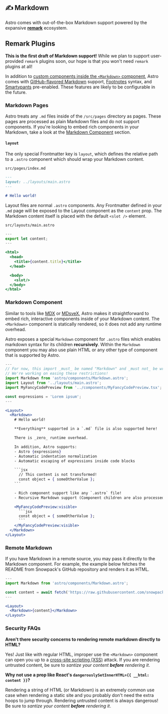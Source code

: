 ## ✍️ Markdown

Astro comes with out-of-the-box Markdown support powered by the expansive [**remark**](https://github.com/remarkjs/remark) ecosystem.

## Remark Plugins

**This is the first draft of Markdown support!** While we plan to support user-provided `remark` plugins soon, our hope is that you won't need `remark` plugins at all!

In addition to [custom components inside the `<Markdown>` component](#markdown-component), Astro comes with [GitHub-flavored Markdown](https://github.github.com/gfm/) support, [Footnotes](https://github.com/remarkjs/remark-footnotes) syntax, and [Smartypants](https://github.com/silvenon/remark-smartypants) pre-enabled. These features are likely to be configurable in the future.

### Markdown Pages

Astro treats any `.md` files inside of the `/src/pages` directory as pages. These pages are processed as plain Markdown files and do not support components. If you're looking to embed rich components in your Markdown, take a look at the [Markdown Component](#markdown-component) section.

#### `layout`

The only special Frontmatter key is `layout`, which defines the relative path to a `.astro` component which should wrap your Markdown content.

`src/pages/index.md`
```md
---
layout: ../layouts/main.astro
---

# Hello world!
```

Layout files are normal `.astro` components. Any Frontmatter defined in your `.md` page will be exposed to the Layout component as the `content` prop. The Markdown content itself is placed with the default `<slot />` element.

`src/layouts/main.astro`
```jsx
---
export let content;
---

<html>
  <head>
    <title>{content.title}</title>
  </head>

  <body>
    <slot/>
  </body>
</html>
```

### Markdown Component

Similar to tools like [MDX](https://mdxjs.com/) or [MDsveX](https://github.com/pngwn/MDsveX), Astro makes it straightforward to embed rich, interactive components inside of your Markdown content. The `<Markdown>` component is statically rendered, so it does not add any runtime overhead.

Astro exposes a special `Markdown` component for `.astro` files which enables markdown syntax for its children **recursively**. Within the `Markdown` component you may also use plain HTML or any other type of component that is supported by Astro.

```jsx
---
// For now, this import _must_ be named "Markdown" and _must not_ be wrapped with a custom component
// We're working on easing these restrictions!
import Markdown from 'astro/components/Markdown.astro';
import Layout from '../layouts/main.astro';
import MyFancyCodePreview from '../components/MyFancyCodePreview.tsx';

const expressions = 'Lorem ipsum';
---

<Layout>
  <Markdown>
    # Hello world!

    **Everything** supported in a `.md` file is also supported here!

    There is _zero_ runtime overhead.

    In addition, Astro supports:
    - Astro {expressions}
    - Automatic indentation normalization
    - Automatic escaping of expressions inside code blocks

    ```jsx
      // This content is not transformed!
      const object = { someOtherValue };
    ```

    - Rich component support like any `.astro` file!
    - Recursive Markdown support (Component children are also processed as Markdown)

    <MyFancyCodePreview:visible>
      ```jsx
      const object = { someOtherValue };
      ```
    </MyFancyCodePreview:visible>
  </Markdown>
</Layout>
```

### Remote Markdown

If you have Markdown in a remote source, you may pass it directly to the Markdown component. For example, the example below fetches the README from Snowpack's GitHub repository and renders it as HTML.

```jsx
---
import Markdown from 'astro/components/Markdown.astro';

const content = await fetch('https://raw.githubusercontent.com/snowpackjs/snowpack/main/README.md').then(res => res.text());
---

<Layout>
  <Markdown>{content}</Markdown>
</Layout>
```

### Security FAQs

**Aren't there security concerns to rendering remote markdown directly to HTML?** 

Yes! Just like with regular HTML, improper use the `<Markdown>` component can open you up to a [cross-site scripting (XSS)](https://en.wikipedia.org/wiki/Cross-site_scripting) attack. If you are rendering untrusted content, be sure to _santize your content **before** rendering it_.

**Why not use a prop like React's `dangerouslySetInnerHTML={{ __html: content }}`?**

Rendering a string of HTML (or Markdown) is an extremely common use case when rendering a static site and you probably don't need the extra hoops to jump through. Rendering untrusted content is always dangerous! Be sure to _santize your content **before** rendering it_.
